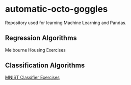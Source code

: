 # automatic-octo-goggles
Repository used for learning Machine Learning and Pandas.

## Regression Algorithms
Melbourne Housing Exercises

## Classification Algorithms
[MNIST Classifier Exercises](https://github.com/bnicholson206/automatic-octo-goggles/blob/master/MNIST_Classifiers_Intro.ipynb)
